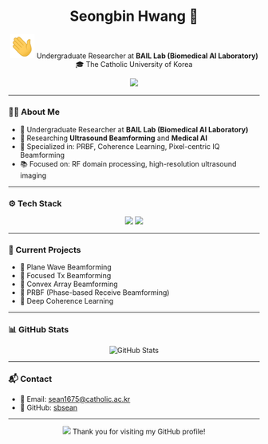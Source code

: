 <h1 align="center">Seongbin Hwang 🚀</h1>

<p align="center">
  <img src="https://raw.githubusercontent.com/ABSphreak/ABSphreak/master/gifs/Hi.gif" width="50px"> 
  Undergraduate Researcher at <b>BAIL Lab (Biomedical AI Laboratory)</b> <br/>
  🎓 The Catholic University of Korea
</p>

<p align="center">
  <img src="https://media.giphy.com/media/3o7TKUMxQv26fzPjZq/giphy.gif" width="250px">
</p>

---

### 👨‍💻 About Me

- 🧪 Undergraduate Researcher at **BAIL Lab (Biomedical AI Laboratory)**
- 🔬 Researching **Ultrasound Beamforming** and **Medical AI**
- 🚀 Specialized in: PRBF, Coherence Learning, Pixel-centric IQ Beamforming
- 📚 Focused on: RF domain processing, high-resolution ultrasound imaging

---

### ⚙ Tech Stack

<p align="center">

<img src="https://img.shields.io/badge/Python-3776AB?style=flat-square&logo=python&logoColor=white"/>
<img src="https://img.shields.io/badge/MATLAB-0076A8?style=flat-square&logo=MathWorks&logoColor=white"/>

</p>

---

### 🔬 Current Projects

- 🔭 Plane Wave Beamforming
- 🔭 Focused Tx Beamforming
- 🔭 Convex Array Beamforming
- 🔭 PRBF (Phase-based Receive Beamforming)
- 🔭 Deep Coherence Learning

---

### 📊 GitHub Stats

<p align="center">
  <img src="https://github-readme-stats.vercel.app/api?username=sbsean&show_icons=true&theme=merko" alt="GitHub Stats" width="450px"/>
</p>

---

### 📬 Contact

- 📧 Email: sean1675@catholic.ac.kr
- 🔗 GitHub: [sbsean](https://github.com/sbsean)

---

<p align="center">
  <img src="https://raw.githubusercontent.com/rahulbanerjee26/githubProfileReadmeGenerator/main/gifs/handShake.gif" width="50px">
  Thank you for visiting my GitHub profile!
</p>
